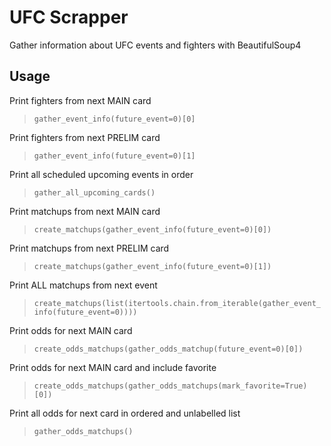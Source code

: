 # UFC Scrapper

Gather information about UFC events and fighters with BeautifulSoup4

## Usage

Print fighters from next MAIN card

> `gather_event_info(future_event=0)[0]`

Print fighters from next PRELIM card

> `gather_event_info(future_event=0)[1]`

Print all scheduled upcoming events in order

> `gather_all_upcoming_cards()`

Print matchups from next MAIN card

> `create_matchups(gather_event_info(future_event=0)[0])`

Print matchups from next PRELIM card

> `create_matchups(gather_event_info(future_event=0)[1])`

Print ALL matchups from next event

> `create_matchups(list(itertools.chain.from_iterable(gather_event_info(future_event=0))))`

Print odds for next MAIN card

> `create_odds_matchups(gather_odds_matchup(future_event=0)[0])`

Print odds for next MAIN card and include favorite

> `create_odds_matchups(gather_odds_matchups(mark_favorite=True)[0])`

Print all odds for next card in ordered and unlabelled list

> `gather_odds_matchups()`
